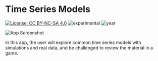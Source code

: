 # Time Series Models

[![License: CC BY-NC-SA 4.0](https://img.shields.io/badge/License-CC%20BY--NC--SA%204.0-lightgrey.svg)](https://creativecommons.org/licenses/by-nc-sa/4.0/) ![experimental](https://img.shields.io/badge/lifecycle-experimental-orange) ![year](https://img.shields.io/badge/year-2018-lightgrey)

![App Screenshot](https://sites.psu.edu/shinyapps/files/2018/12/4dbf7a6f3f89cd8e59fe57c36837fd6bc8fc7c35-timeseries-1vb654z.png)

In this app, the user will explore common time series models with simulations and real data, and be challenged to review the material in a game.
